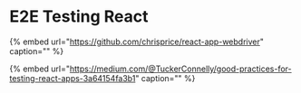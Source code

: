 # E2E Testing React

{% embed url="https://github.com/chrisprice/react-app-webdriver" caption="" %}

{% embed url="https://medium.com/@TuckerConnelly/good-practices-for-testing-react-apps-3a64154fa3b1" caption="" %}

